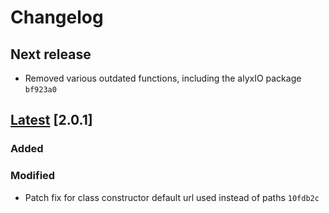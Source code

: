 # Changelog

## Next release

- Removed various outdated functions, including the alyxIO package `bf923a0`

## [Latest](https://github.com/cortex-lab/alyx-matlab/commits/master) [2.0.1]

### Added

### Modified

- Patch fix for class constructor default url used instead of paths `10fdb2c`